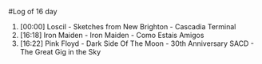 #Log of 16 day

1. [00:00] Loscil - Sketches from New Brighton - Cascadia Terminal
1. [16:18] Iron Maiden - Iron Maiden - Como Estais Amigos
1. [16:22] Pink Floyd - Dark Side Of The Moon - 30th Anniversary SACD - The Great Gig in the Sky
